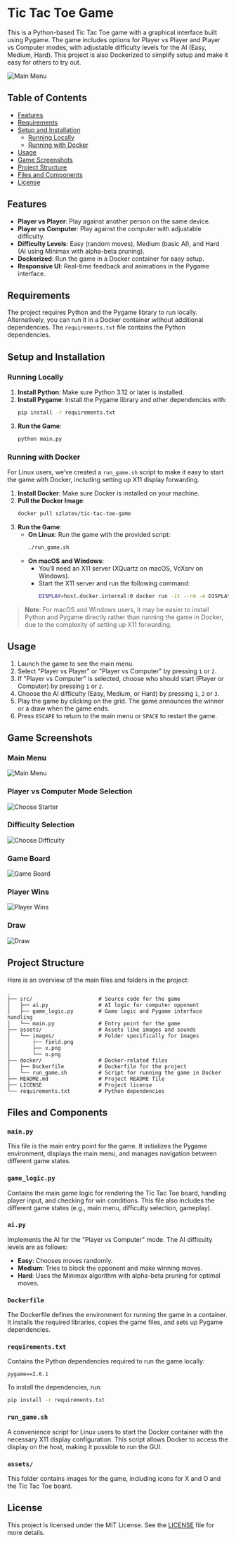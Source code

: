 
# Tic Tac Toe Game

This is a Python-based Tic Tac Toe game with a graphical interface built using Pygame. The game includes options for Player vs Player and Player vs Computer modes, with adjustable difficulty levels for the AI (Easy, Medium, Hard). This project is also Dockerized to simplify setup and make it easy for others to try out.

![Main Menu](./images/main_menu.png)

## Table of Contents
- [Features](#features)
- [Requirements](#requirements)
- [Setup and Installation](#setup-and-installation)
  - [Running Locally](#running-locally)
  - [Running with Docker](#running-with-docker)
- [Usage](#usage)
- [Game Screenshots](#game-screenshots)
- [Project Structure](#project-structure)
- [Files and Components](#files-and-components)
- [License](#license)

## Features

- **Player vs Player**: Play against another person on the same device.
- **Player vs Computer**: Play against the computer with adjustable difficulty.
- **Difficulty Levels**: Easy (random moves), Medium (basic AI), and Hard (AI using Minimax with alpha-beta pruning).
- **Dockerized**: Run the game in a Docker container for easy setup.
- **Responsive UI**: Real-time feedback and animations in the Pygame interface.

<a name="requirements"></a>
## Requirements

The project requires Python and the Pygame library to run locally. Alternatively, you can run it in a Docker container without additional dependencies. The `requirements.txt` file contains the Python dependencies.

## Setup and Installation

### Running Locally

1. **Install Python**: Make sure Python 3.12 or later is installed.
2. **Install Pygame**: Install the Pygame library and other dependencies with:
   ```bash
   pip install -r requirements.txt
   ```
3. **Run the Game**:
   ```bash
   python main.py
   ```

### Running with Docker

For Linux users, we’ve created a `run_game.sh` script to make it easy to start the game with Docker, including setting up X11 display forwarding.

1. **Install Docker**: Make sure Docker is installed on your machine.
2. **Pull the Docker Image**:
   ```bash
   docker pull szlatev/tic-tac-toe-game
   ```
3. **Run the Game**:
   - **On Linux**: Run the game with the provided script:
     ```bash
     ./run_game.sh
     ```
   - **On macOS and Windows**:
     - You’ll need an X11 server (XQuartz on macOS, VcXsrv on Windows).
     - Start the X11 server and run the following command:
       ```bash
       DISPLAY=host.docker.internal:0 docker run -it --rm -e DISPLAY=$DISPLAY -v /tmp/.X11-unix:/tmp/.X11-unix szlatev/tic-tac-toe-game
       ```

> **Note**: For macOS and Windows users, it may be easier to install Python and Pygame directly rather than running the game in Docker, due to the complexity of setting up X11 forwarding.

## Usage

1. Launch the game to see the main menu.
2. Select "Player vs Player" or "Player vs Computer" by pressing `1` or `2`.
3. If "Player vs Computer" is selected, choose who should start (Player or Computer) by pressing `1` or `2`.
4. Choose the AI difficulty (Easy, Medium, or Hard) by pressing `1`, `2` or `3`.
5. Play the game by clicking on the grid. The game announces the winner or a draw when the game ends.
6. Press `ESCAPE` to return to the main menu or `SPACE` to restart the game.

## Game Screenshots

### Main Menu
![Main Menu](./images/main_menu.png)

### Player vs Computer Mode Selection
![Choose Starter](./images/choose_starter.png)

### Difficulty Selection
![Choose Difficulty](./images/difficulty_menu.png)

### Game Board
![Game Board](./images/game_board.png)

### Player Wins
![Player Wins](./images/player_wins.png)

### Draw
![Draw](./images/draw.png)

## Project Structure

Here is an overview of the main files and folders in the project:

```plaintext
.
├── src/                     # Source code for the game
│   ├── ai.py                # AI logic for computer opponent
│   ├── game_logic.py        # Game logic and Pygame interface handling
│   └── main.py              # Entry point for the game
├── assets/                  # Assets like images and sounds
│   └── images/              # Folder specifically for images
│       ├── field.png
│       ├── x.png
│       └── o.png
├── docker/                  # Docker-related files
│   ├── Dockerfile           # Dockerfile for the project
│   └── run_game.sh          # Script for running the game in Docker
├── README.md                # Project README file
├── LICENSE                  # Project license
└── requirements.txt         # Python dependencies
```

## Files and Components

### `main.py`

This file is the main entry point for the game. It initializes the Pygame environment, displays the main menu, and manages navigation between different game states.

### `game_logic.py`

Contains the main game logic for rendering the Tic Tac Toe board, handling player input, and checking for win conditions. This file also includes the different game states (e.g., main menu, difficulty selection, gameplay).

### `ai.py`

Implements the AI for the "Player vs Computer" mode. The AI difficulty levels are as follows:
- **Easy**: Chooses moves randomly.
- **Medium**: Tries to block the opponent and make winning moves.
- **Hard**: Uses the Minimax algorithm with alpha-beta pruning for optimal moves.

### `Dockerfile`

The Dockerfile defines the environment for running the game in a container. It installs the required libraries, copies the game files, and sets up Pygame dependencies.

### `requirements.txt`

Contains the Python dependencies required to run the game locally:
```
pygame==2.6.1
```

To install the dependencies, run:
```bash
pip install -r requirements.txt
```

### `run_game.sh`

A convenience script for Linux users to start the Docker container with the necessary X11 display configuration. This script allows Docker to access the display on the host, making it possible to run the GUI.

### `assets/`

This folder contains images for the game, including icons for X and O and the Tic Tac Toe board.

## License

This project is licensed under the MIT License. See the [LICENSE](./LICENSE) file for more details.
